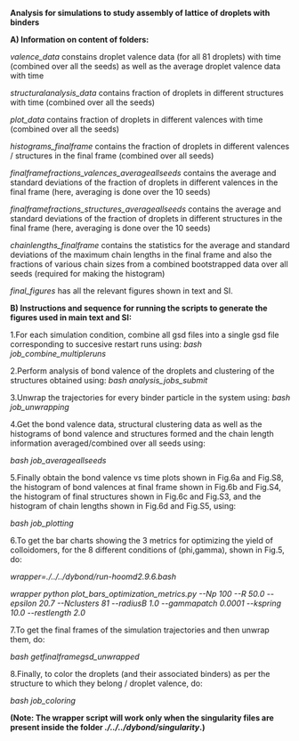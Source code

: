 **Analysis for simulations to study assembly of lattice of droplets with binders**




**A) Information on content of folders:**

*valence_data* constains droplet valence data (for all 81 droplets) with time (combined over all the seeds) as well as the average droplet valence data with time

*structuralanalysis_data* contains fraction of droplets in different structures with time (combined over all the seeds)

*plot_data* contains fraction of droplets in different valences with time (combined over all the seeds)

*histograms_finalframe* contains the fraction of droplets in different valences / structures in the final frame (combined over all seeds)

*finalframefractions_valences_averageallseeds* contains the average and standard deviations of the fraction of droplets in different valences in the final frame (here, averaging is done over the 10 seeds)

*finalframefractions_structures_averageallseeds* contains the average and standard deviations of the fraction of droplets in different structures in the final frame (here, averaging is done over the 10 seeds)

*chainlengths_finalframe* contains the statistics for the average and standard deviations of the maximum chain lengths in the final frame and also the fractions of various chain sizes from a combined bootstrapped data over all seeds (required for making the histogram)

*final_figures* has all the relevant figures shown in text and SI. 




**B) Instructions and sequence for running the scripts to generate the figures used in main text and SI:**

1.For each simulation condition, combine all gsd files into a single gsd file corresponding to succesive restart runs using: *bash job_combine_multipleruns*

2.Perform analysis of bond valence of the droplets and clustering of the structures obtained using: *bash analysis_jobs_submit*

3.Unwrap the trajectories for every binder particle in the system using: *bash job_unwrapping*

4.Get the bond valence data, structural clustering data as well as the histograms of bond valence and structures formed and the chain length information averaged/combined over all seeds using: 

*bash job_averageallseeds*

5.Finally obtain the bond valence vs time plots shown in Fig.6a and Fig.S8, the histogram of bond valences at final frame shown in Fig.6b and Fig.S4, the histogram of final structures shown in Fig.6c and Fig.S3, and the histogram of chain lengths shown in Fig.6d and Fig.S5, using:

*bash job_plotting*

6.To get the bar charts showing the 3 metrics for optimizing the yield of colloidomers, for the 8 different conditions of (phi,gamma), shown in Fig.5, do:

*wrapper=./../../dybond/run-hoomd2.9.6.bash*

*wrapper python plot_bars_optimization_metrics.py --Np 100 --R 50.0 --epsilon 20.7 --Nclusters 81 --radiusB 1.0 --gammapatch 0.0001 --kspring 10.0 --restlength 2.0*        

7.To get the final frames of the simulation trajectories and then unwrap them, do:

*bash getfinalframegsd_unwrapped*

8.Finally, to color the droplets (and their associated binders) as per the structure to which they belong / droplet valence, do:

*bash job_coloring*  

**(Note: The wrapper script will work only when the singularity files are present inside the folder *./../../dybond/singularity*.)**
